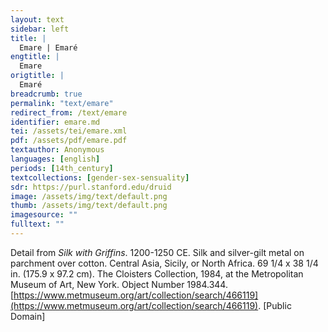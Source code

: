 ```yaml
---
layout: text
sidebar: left
title: |
  Emare | Emaré
engtitle: |
  Emare
origtitle: |
  Emaré
breadcrumb: true
permalink: "text/emare"
redirect_from: /text/emare
identifier: emare.md
tei: /assets/tei/emare.xml
pdf: /assets/pdf/emare.pdf
textauthor: Anonymous
languages: [english]
periods: [14th_century]
textcollections: [gender-sex-sensuality]
sdr: https://purl.stanford.edu/druid 
image: /assets/img/text/default.png
thumb: /assets/img/text/default.png
imagesource: ""
fulltext: ""
---
```

 Detail from _Silk with Griffins_. 1200-1250 CE. Silk and silver-gilt metal on parchment over cotton. Central Asia, Sicily, or North Africa. 69 1/4 x 38 1/4 in. (175.9 x 97.2 cm). The Cloisters Collection, 1984, at the Metropolitan Museum of Art, New York. Object Number 1984.344. [https://www.metmuseum.org/art/collection/search/466119](https://www.metmuseum.org/art/collection/search/466119). [Public Domain]
 
